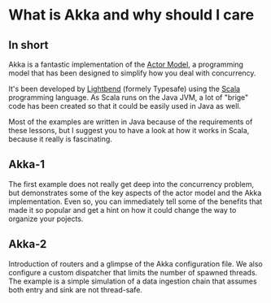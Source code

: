 # What is Akka and why should I care
## In short
Akka is a fantastic implementation of the [Actor Model](https://en.wikipedia.org/wiki/Actor_model), a programming
model that has been designed to simplify how you deal with concurrency.

It's been developed by [Lightbend](https://www.lightbend.com) (formely Typesafe) using the [Scala](http://www.scala-lang.org/) programming language.
As Scala runs on the Java JVM, a lot of "brige" code has been created so that it could be easily used in Java as well.

Most of the examples are written in Java because of the requirements of these lessons, but I suggest you to have a look
at how it works in Scala, because it really is fascinating.


## Akka-1
The first example does not really get deep into the concurrency problem, but demonstrates some of the key aspects of the actor model
and the Akka implementation. Even so, you can immediately tell some of the benefits that made it so popular and get a hint on how
it could change the way to organize your pojects.

## Akka-2
Introduction of routers and a glimpse of the Akka configuration file.
We also configure a custom dispatcher that limits the number of spawned threads.
The example is a simple simulation of a data ingestion chain that assumes both entry and sink are not thread-safe.
